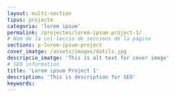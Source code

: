 ```yaml
---
layout: multi-section
tipus: projecte
categoria: 'lorem ipsum'
permalink: /projectes/lorem-ipsum-project-1/
# Nom de la col·leccio de seccions de la pàgina
sections: p-lorem-ipsum-project
cover_imatge: /assets/images/datils.jpg
descripcio_imatge: 'This is alt text for cover image'
# SEO information
title: 'Lorem ipsum Project 1'
description: 'This is description for SEO'
keywords:
---
```

